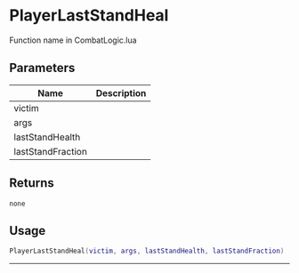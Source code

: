 # PlayerLastStandHeal

Function name in CombatLogic.lua

## Parameters

| Name              | Description |
| ----------------- | ----------- |
| victim            |             |
| args              |             |
| lastStandHealth   |             |
| lastStandFraction |             |

## Returns

`none`

## Usage

```lua
PlayerLastStandHeal(victim, args, lastStandHealth, lastStandFraction)
```

---
